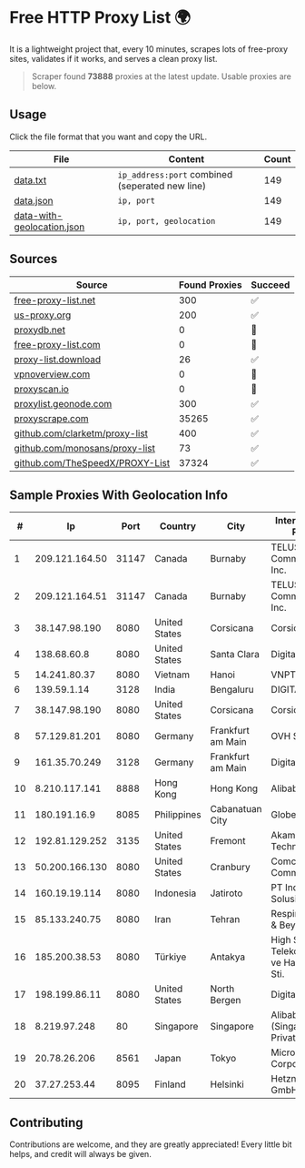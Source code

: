 
# Free HTTP Proxy List 🌍

It is a lightweight project that, every 10 minutes, scrapes lots of free-proxy sites, validates if it works, and serves a clean proxy list.


> Scraper found **73888** proxies at the latest update. Usable proxies are below.

## Usage

Click the file format that you want and copy the URL.


|File|Content|Count|
|----|-------|-----|
|[data.txt](https://raw.githubusercontent.com/themiralay/Proxy-List-World/master/data.txt)|`ip_address:port` combined (seperated new line)|149|
|[data.json](https://raw.githubusercontent.com/themiralay/Proxy-List-World/master/data.json)|`ip, port`|149|
|[data-with-geolocation.json](https://raw.githubusercontent.com/themiralay/Proxy-List-World/master/data-with-geolocation.json)|`ip, port, geolocation`|149|

## Sources

|Source|Found Proxies|Succeed|
|------|-------------|-------|
|[free-proxy-list.net](https://free-proxy-list.net)|300|✅|
|[us-proxy.org](https://www.us-proxy.org)|200|✅|
|[proxydb.net](http://proxydb.net)|0|🚫|
|[free-proxy-list.com](https://free-proxy-list.com/?page=&port=&type%5B%5D=http&type%5B%5D=https&up_time=0&search=Search)|0|🚫|
|[proxy-list.download](https://www.proxy-list.download/HTTP)|26|✅|
|[vpnoverview.com](https://vpnoverview.com/privacy/anonymous-browsing/free-proxy-servers)|0|🚫|
|[proxyscan.io](https://www.proxyscan.io)|0|🚫|
|[proxylist.geonode.com](https://proxylist.geonode.com/api/proxy-list?limit=300&page=1&sort_by=lastChecked&sort_type=desc&protocols=http,https)|300|✅|
|[proxyscrape.com](https://api.proxyscrape.com/v2/?request=displayproxies&protocol=http&timeout=10000&country=all&ssl=all&anonymity=all)|35265|✅|
|[github.com/clarketm/proxy-list](https://raw.githubusercontent.com/clarketm/proxy-list/master/proxy-list-raw.txt)|400|✅|
|[github.com/monosans/proxy-list](https://raw.githubusercontent.com/monosans/proxy-list/main/proxies/http.txt)|73|✅|
|[github.com/TheSpeedX/PROXY-List](https://raw.githubusercontent.com/TheSpeedX/PROXY-List/master/http.txt)|37324|✅|


## Sample Proxies With Geolocation Info

|#|Ip|Port|Country|City|Internet Service Provider|
|-|--|----|-------|----|-------------------------|
|1|209.121.164.50|31147|Canada|Burnaby|TELUS Communications Inc.|
|2|209.121.164.51|31147|Canada|Burnaby|TELUS Communications Inc.|
|3|38.147.98.190|8080|United States|Corsicana|Corsicana ISD|
|4|138.68.60.8|8080|United States|Santa Clara|DigitalOcean, LLC|
|5|14.241.80.37|8080|Vietnam|Hanoi|VNPT|
|6|139.59.1.14|3128|India|Bengaluru|DIGITALOCEAN|
|7|38.147.98.190|8080|United States|Corsicana|Corsicana ISD|
|8|57.129.81.201|8080|Germany|Frankfurt am Main|OVH SAS|
|9|161.35.70.249|3128|Germany|Frankfurt am Main|DigitalOcean, LLC|
|10|8.210.117.141|8888|Hong Kong|Hong Kong|Alibaba.com LLC|
|11|180.191.16.9|8085|Philippines|Cabanatuan City|Globe Telecom|
|12|192.81.129.252|3135|United States|Fremont|Akamai Technologies, Inc.|
|13|50.200.166.130|8080|United States|Cranbury|Comcast Cable Communications|
|14|160.19.19.114|8080|Indonesia|Jatiroto|PT Indo Telemedia Solusi|
|15|85.133.240.75|8080|Iran|Tehran|Respina Networks & Beyond PJSC|
|16|185.200.38.53|8080|Türkiye|Antakya|High Speed Telekomunikasyon ve Hab. Hiz. Ltd. Sti.|
|17|198.199.86.11|8080|United States|North Bergen|DigitalOcean, LLC|
|18|8.219.97.248|80|Singapore|Singapore|Alibaba Cloud (Singapore) Private Limited|
|19|20.78.26.206|8561|Japan|Tokyo|Microsoft Corporation|
|20|37.27.253.44|8095|Finland|Helsinki|Hetzner Online GmbH|



## Contributing

Contributions are welcome, and they are greatly appreciated! Every
little bit helps, and credit will always be given.

